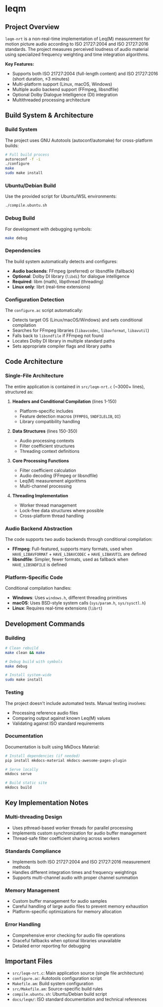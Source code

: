 # leqm

## Project Overview

`leqm-nrt` is a non-real-time implementation of Leq(M) measurement for motion picture audio according to ISO 21727:2004 and ISO 21727:2016 standards. The project measures perceived loudness of audio material using specialized frequency weighting and time integration algorithms.

**Key Features:**
- Supports both ISO 21727:2004 (full-length content) and ISO 21727:2016 (short duration, ≤3 minutes)
- Multi-platform support (Linux, macOS, Windows)
- Multiple audio backend support (FFmpeg, libsndfile)
- Optional Dolby Dialogue Intelligence (DI) integration
- Multithreaded processing architecture

## Build System & Architecture

### Build System
The project uses GNU Autotools (autoconf/automake) for cross-platform builds:

```bash
# Full build process
autoreconf -f -i
./configure
make
sudo make install
```

### Ubuntu/Debian Build
Use the provided script for Ubuntu/WSL environments:
```bash
./compile.ubuntu.sh
```

### Debug Build
For development with debugging symbols:
```bash
make debug
```

### Dependencies
The build system automatically detects and configures:
- **Audio backends**: FFmpeg (preferred) or libsndfile (fallback)
- **Optional**: Dolby DI library (`libdi`) for dialogue intelligence
- **Required**: libm (math), libpthread (threading)
- **Linux only**: librt (real-time extensions)

### Configuration Detection
The `configure.ac` script automatically:
- Detects target OS (Linux/macOS/Windows) and sets conditional compilation
- Searches for FFmpeg libraries (`libavcodec`, `libavformat`, `libavutil`)
- Falls back to `libsndfile` if FFmpeg not found
- Locates Dolby DI library in multiple standard paths
- Sets appropriate compiler flags and library paths

## Code Architecture

### Single-File Architecture
The entire application is contained in `src/leqm-nrt.c` (~3000+ lines), structured as:

1. **Headers and Conditional Compilation** (lines 1-150)
   - Platform-specific includes
   - Feature detection macros (`FFMPEG`, `SNDFILELIB`, `DI`)
   - Library compatibility handling

2. **Data Structures** (lines 150-350)
   - Audio processing contexts
   - Filter coefficient structures
   - Threading context definitions

3. **Core Processing Functions**
   - Filter coefficient calculation
   - Audio decoding (FFmpeg or libsndfile)
   - Leq(M) measurement algorithms
   - Multi-channel processing

4. **Threading Implementation**
   - Worker thread management
   - Lock-free data structures where possible
   - Cross-platform thread handling

### Audio Backend Abstraction
The code supports two audio backends through conditional compilation:
- **FFmpeg**: Full-featured, supports many formats, used when `HAVE_LIBAVFORMAT` + `HAVE_LIBAVCODEC` + `HAVE_LIBAVUTIL` are defined
- **libsndfile**: Simpler, fewer formats, used as fallback when `HAVE_LIBSNDFILE` is defined

### Platform-Specific Code
Conditional compilation handles:
- **Windows**: Uses `windows.h`, different threading primitives
- **macOS**: Uses BSD-style system calls (`sys/param.h`, `sys/sysctl.h`)
- **Linux**: Requires real-time extensions (`librt`)

## Development Commands

### Building
```bash
# Clean rebuild
make clean && make

# Debug build with symbols
make debug

# Install system-wide
sudo make install
```

### Testing
The project doesn't include automated tests. Manual testing involves:
- Processing reference audio files
- Comparing output against known Leq(M) values
- Validating against ISO standard requirements

### Documentation
Documentation is built using MkDocs Material:
```bash
# Install dependencies (if needed)
pip install mkdocs-material mkdocs-awesome-pages-plugin

# Serve locally
mkdocs serve

# Build static site
mkdocs build
```

## Key Implementation Notes

### Multi-threading Design
- Uses pthread-based worker threads for parallel processing
- Implements custom synchronization for audio buffer management
- Thread-safe filter coefficient sharing across workers

### Standards Compliance
- Implements both ISO 21727:2004 and ISO 21727:2016 measurement methods
- Handles different integration times and frequency weightings
- Supports multi-channel audio with proper channel summation

### Memory Management
- Custom buffer management for audio samples
- Careful handling of large audio files to prevent memory exhaustion
- Platform-specific optimizations for memory allocation

### Error Handling
- Comprehensive error checking for audio file operations
- Graceful fallbacks when optional libraries unavailable
- Detailed error reporting for debugging

## Important Files

- `src/leqm-nrt.c`: Main application source (single file architecture)
- `configure.ac`: Autotools configuration script
- `Makefile.am`: Build system configuration
- `src/Makefile.am`: Source-specific build rules
- `compile.ubuntu.sh`: Ubuntu/Debian build script
- `docs/leqm/`: ISO standard documentation and technical references